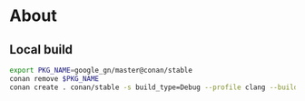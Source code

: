 # About

## Local build

```bash
export PKG_NAME=google_gn/master@conan/stable
conan remove $PKG_NAME
conan create . conan/stable -s build_type=Debug --profile clang --build missing
```